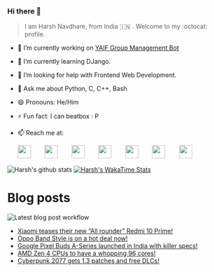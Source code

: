 ### Hi there 👋

> I am Harsh Navdhare, from India :india: . Welcome to my :octocat: profile.

* 🔭 I’m currently working on [YAIF Group Management Bot](https://github.com/YAIFoundation/YAR_Manager_Bot)
* 🌱 I’m currently learning DJango.
* 🤔 I’m looking for help with Frontend Web Development.
* 💬 Ask me about Python, C, C++, Bash
* 😄 Pronouns: He/Him
* ⚡ Fun fact: I can beatbox : P
* 📫 Reach me at: 
 

    [<img src="https://simpleicons.org/icons/instagram.svg" width="30">](https://www.instagram.com/plus_infinity.hn) &nbsp;&nbsp;&nbsp;&nbsp;&nbsp;&nbsp;
    [<img src="https://simpleicons.org/icons/facebook.svg" width="30">](https://www.facebook.com/harsh.navdhare.infinity) &nbsp;&nbsp;&nbsp;&nbsp;&nbsp;&nbsp; 
    [<img src="https://simpleicons.org/icons/twitter.svg" width="30">](https://twitter.com/hnavdhare) &nbsp;&nbsp;&nbsp;&nbsp;&nbsp;&nbsp; 
    [<img src="https://simpleicons.org/icons/xdadevelopers.svg" width="30">](https://forum.xda-developers.com/member.php?u=8122486) &nbsp;&nbsp;&nbsp;&nbsp;&nbsp;&nbsp; 
    [<img src="https://simpleicons.org/icons/telegram.svg" width="30">](https://t.me/infinitEplus) &nbsp;&nbsp;&nbsp;&nbsp;&nbsp;&nbsp;
    [<img src="https://simpleicons.org/icons/snapchat.svg" width="30">](https://www.snapchat.com/add/plus.infinity) &nbsp;&nbsp;&nbsp;&nbsp;&nbsp;&nbsp; 
    [<img src="https://simpleicons.org/icons/gmail.svg" width="30">](mailto:navdhareharsh2001@gmail.com)

 
 

![Harsh's github stats](https://github-readme-stats-infinity-plus.vercel.app/api?username=infinity-plus&show_icons=true&count_private=true&theme=dark) [![Harsh's WakaTime Stats](https://github-readme-stats-infinity-plus.vercel.app/api/wakatime?username=infinity_plus&theme=dark)](https://wakatime.com/@infinity_plus)

# Blog posts

![Latest blog post workflow](https://github.com/infinity-plus/infinity-plus/workflows/Latest%20blog%20post%20workflow/badge.svg)

<!-- BLOG-POST-LIST:START -->
- [Xiaomi teases their new “All rounder” Redmi 10 Prime!](https://spadebee.com/2021/08/23/xiaomi-teases-their-new-all-rounder-redmi-10-prime/?utm_source=rss&utm_medium=rss&utm_campaign=xiaomi-teases-their-new-all-rounder-redmi-10-prime)
- [Oppo Band Style is on a hot deal now!](https://spadebee.com/2021/08/22/oppo-band-style-is-on-a-hot-deal-now/?utm_source=rss&utm_medium=rss&utm_campaign=oppo-band-style-is-on-a-hot-deal-now)
- [Google Pixel Buds A-Series launched in India with killer specs!](https://spadebee.com/2021/08/20/google-pixel-buds-a-series-launched-in-india-with-killer-specs/?utm_source=rss&utm_medium=rss&utm_campaign=google-pixel-buds-a-series-launched-in-india-with-killer-specs)
- [AMD Zen 4 CPUs to have a whopping 96 cores!](https://spadebee.com/2021/08/19/amd-zen-4-cpus-to-have-a-whopping-96-cores/?utm_source=rss&utm_medium=rss&utm_campaign=amd-zen-4-cpus-to-have-a-whopping-96-cores)
- [Cyberpunk 2077 gets 1.3 patches and free DLCs!](https://spadebee.com/2021/08/18/cyberpunk-2077-gets-1-3-patches-and-free-dlcs/?utm_source=rss&utm_medium=rss&utm_campaign=cyberpunk-2077-gets-1-3-patches-and-free-dlcs)
<!-- BLOG-POST-LIST:END -->
